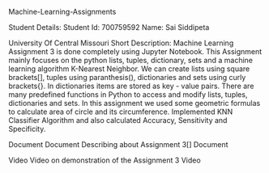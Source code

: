 Machine-Learning-Assignments

Student Details: Student Id: 700759592 Name: Sai Siddipeta

University Of Central Missouri Short Description: Machine Learning Assignment 3 is done completely using Jupyter Notebook. This Assignment mainly focuses on the python lists, tuples, dictionary, sets and a machine learning algorithm K-Nearest Neighbor. We can create lists using square brackets[], tuples using paranthesis(), dictionaries and sets using curly brackets{}. In dictionaries items are stored as key - value pairs. There are many predefined functions in Python to access and modify lists, tuples, dictionaries and sets. In this assignment we used some geometric formulas to calculate area of circle and its circumference. Implemented KNN Classifier Algorithm and also calculated Accuracy, Sensitivity and Specificity.

Document Document Describing about Assignment 3[] Document

Video Video on demonstration of the Assignment 3 Video
